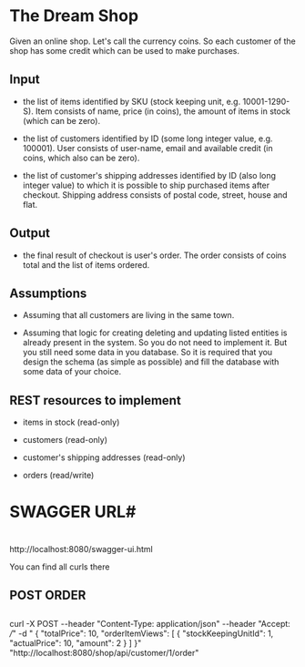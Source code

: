  
# The Dream Shop

Given an online shop. Let's call the currency coins. So each customer of the shop has some credit which can be used to make purchases.


## Input

- the list of items identified by SKU (stock keeping unit, e.g. 10001-1290-S). Item consists of name, price (in coins), the amount of items in stock (which can be zero).

- the list of customers identified by ID (some long integer value, e.g. 100001). User consists of user-name, email and available credit (in coins, which also can be zero).

- the list of customer's shipping addresses identified by ID (also long integer value) to which it is possible to ship purchased items after checkout. Shipping address consists of postal code, street, house and flat.

## Output

- the final result of checkout is user's order. The order consists of coins total and the list of items ordered.

## Assumptions

- Assuming that all customers are living in the same town. 

- Assuming that logic for creating deleting and updating listed entities is already present in the system. So you do not need to implement it. But you still need some data in you database. So it is required that you design the schema (as simple as possible) and fill the database with some data of your choice.

## REST resources to implement

- items in stock (read-only)

- customers (read-only)

- customer's shipping addresses (read-only)

- orders (read/write)


# SWAGGER URL#
 #
http://localhost:8080/swagger-ui.html

You can find all curls there

## POST ORDER
 ##
curl -X POST --header "Content-Type: application/json" --header "Accept: */*" -d "  {
    \"totalPrice\": 10,
    \"orderItemViews\": [
      {
        \"stockKeepingUnitId\": 1,
        \"actualPrice\": 10,
        \"amount\": 2
      }
    ]
  }" "http://localhost:8080/shop/api/customer/1/order"

